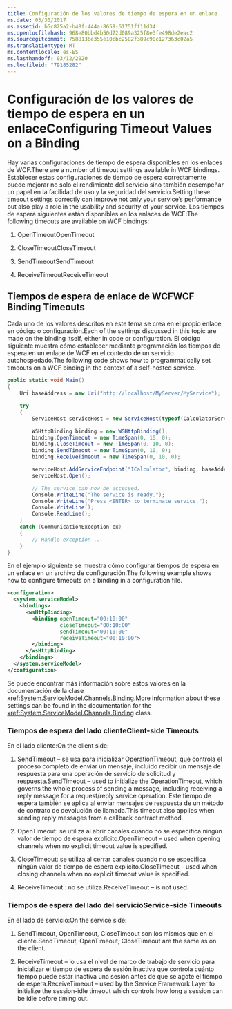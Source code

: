 ```yaml
---
title: Configuración de los valores de tiempo de espera en un enlace
ms.date: 03/30/2017
ms.assetid: b5c825a2-b48f-444a-8659-61751ff11d34
ms.openlocfilehash: 968e80bbd4b50d72d089a325f8e3fe498de2eac2
ms.sourcegitcommit: 7588136e355e10cbc2582f389c90c127363c02a5
ms.translationtype: MT
ms.contentlocale: es-ES
ms.lasthandoff: 03/12/2020
ms.locfileid: "79185282"
---
```

# <a name="configuring-timeout-values-on-a-binding"></a><span data-ttu-id="bf281-102">Configuración de los valores de tiempo de espera en un enlace</span><span class="sxs-lookup"><span data-stu-id="bf281-102">Configuring Timeout Values on a Binding</span></span>
<span data-ttu-id="bf281-103">Hay varias configuraciones de tiempo de espera disponibles en los enlaces de WCF.</span><span class="sxs-lookup"><span data-stu-id="bf281-103">There are a number of timeout settings available in WCF bindings.</span></span> <span data-ttu-id="bf281-104">Establecer estas configuraciones de tiempo de espera correctamente puede mejorar no solo el rendimiento del servicio sino también desempeñar un papel en la facilidad de uso y la seguridad del servicio.</span><span class="sxs-lookup"><span data-stu-id="bf281-104">Setting these timeout settings correctly can improve not only your service’s performance but also play a role in the usability and security of your service.</span></span> <span data-ttu-id="bf281-105">Los tiempos de espera siguientes están disponibles en los enlaces de WCF:</span><span class="sxs-lookup"><span data-stu-id="bf281-105">The following timeouts are available on WCF bindings:</span></span>  
  
1. <span data-ttu-id="bf281-106">OpenTimeout</span><span class="sxs-lookup"><span data-stu-id="bf281-106">OpenTimeout</span></span>  
  
2. <span data-ttu-id="bf281-107">CloseTimeout</span><span class="sxs-lookup"><span data-stu-id="bf281-107">CloseTimeout</span></span>  
  
3. <span data-ttu-id="bf281-108">SendTimeout</span><span class="sxs-lookup"><span data-stu-id="bf281-108">SendTimeout</span></span>  
  
4. <span data-ttu-id="bf281-109">ReceiveTimeout</span><span class="sxs-lookup"><span data-stu-id="bf281-109">ReceiveTimeout</span></span>  
  
## <a name="wcf-binding-timeouts"></a><span data-ttu-id="bf281-110">Tiempos de espera de enlace de WCF</span><span class="sxs-lookup"><span data-stu-id="bf281-110">WCF Binding Timeouts</span></span>  
 <span data-ttu-id="bf281-111">Cada uno de los valores descritos en este tema se crea en el propio enlace, en código o configuración.</span><span class="sxs-lookup"><span data-stu-id="bf281-111">Each of the settings discussed in this topic are made on the binding itself, either in code or configuration.</span></span> <span data-ttu-id="bf281-112">El código siguiente muestra cómo establecer mediante programación los tiempos de espera en un enlace de WCF en el contexto de un servicio autohospedado.</span><span class="sxs-lookup"><span data-stu-id="bf281-112">The following code shows how to programmatically set timeouts on a WCF binding in the context of a self-hosted service.</span></span>  
  
```csharp  
public static void Main()
{
    Uri baseAddress = new Uri("http://localhost/MyServer/MyService");

    try
    {
        ServiceHost serviceHost = new ServiceHost(typeof(CalculatorService));

        WSHttpBinding binding = new WSHttpBinding();
        binding.OpenTimeout = new TimeSpan(0, 10, 0);
        binding.CloseTimeout = new TimeSpan(0, 10, 0);
        binding.SendTimeout = new TimeSpan(0, 10, 0);
        binding.ReceiveTimeout = new TimeSpan(0, 10, 0);

        serviceHost.AddServiceEndpoint("ICalculator", binding, baseAddress);
        serviceHost.Open();

        // The service can now be accessed.
        Console.WriteLine("The service is ready.");
        Console.WriteLine("Press <ENTER> to terminate service.");
        Console.WriteLine();
        Console.ReadLine();
    }
    catch (CommunicationException ex)
    {
        // Handle exception ...
    }
}
```  
  
 <span data-ttu-id="bf281-113">En el ejemplo siguiente se muestra cómo configurar tiempos de espera en un enlace en un archivo de configuración.</span><span class="sxs-lookup"><span data-stu-id="bf281-113">The following example shows how to configure timeouts on a binding in a configuration file.</span></span>  
  
```xml  
<configuration>
  <system.serviceModel>
    <bindings>
      <wsHttpBinding>
        <binding openTimeout="00:10:00"
                 closeTimeout="00:10:00"
                 sendTimeout="00:10:00"
                 receiveTimeout="00:10:00">
        </binding>
      </wsHttpBinding>
    </bindings>
  </system.serviceModel>
</configuration>
```  
  
 <span data-ttu-id="bf281-114">Se puede encontrar más información sobre estos valores en la documentación de la clase <xref:System.ServiceModel.Channels.Binding>.</span><span class="sxs-lookup"><span data-stu-id="bf281-114">More information about these settings can be found in the documentation for the <xref:System.ServiceModel.Channels.Binding> class.</span></span>  
  
### <a name="client-side-timeouts"></a><span data-ttu-id="bf281-115">Tiempos de espera del lado cliente</span><span class="sxs-lookup"><span data-stu-id="bf281-115">Client-side Timeouts</span></span>  
 <span data-ttu-id="bf281-116">En el lado cliente:</span><span class="sxs-lookup"><span data-stu-id="bf281-116">On the client side:</span></span>  
  
1. <span data-ttu-id="bf281-117">SendTimeout – se usa para inicializar OperationTimeout, que controla el proceso completo de enviar un mensaje, incluido recibir un mensaje de respuesta para una operación de servicio de solicitud y respuesta.</span><span class="sxs-lookup"><span data-stu-id="bf281-117">SendTimeout – used to initialize the OperationTimeout, which governs the whole process of sending a message, including receiving a reply message for a request/reply service operation.</span></span> <span data-ttu-id="bf281-118">Este tiempo de espera también se aplica al enviar mensajes de respuesta de un método de contrato de devolución de llamada.</span><span class="sxs-lookup"><span data-stu-id="bf281-118">This timeout also applies when sending reply messages from a callback contract method.</span></span>  
  
2. <span data-ttu-id="bf281-119">OpenTimeout: se utiliza al abrir canales cuando no se especifica ningún valor de tiempo de espera explícito.</span><span class="sxs-lookup"><span data-stu-id="bf281-119">OpenTimeout – used when opening channels when no explicit timeout value is specified.</span></span>  
  
3. <span data-ttu-id="bf281-120">CloseTimeout: se utiliza al cerrar canales cuando no se especifica ningún valor de tiempo de espera explícito.</span><span class="sxs-lookup"><span data-stu-id="bf281-120">CloseTimeout – used when closing channels when no explicit timeout value is specified.</span></span>  
  
4. <span data-ttu-id="bf281-121">ReceiveTimeout : no se utiliza.</span><span class="sxs-lookup"><span data-stu-id="bf281-121">ReceiveTimeout – is not used.</span></span>  
  
### <a name="service-side-timeouts"></a><span data-ttu-id="bf281-122">Tiempos de espera del lado del servicio</span><span class="sxs-lookup"><span data-stu-id="bf281-122">Service-side Timeouts</span></span>  
 <span data-ttu-id="bf281-123">En el lado de servicio:</span><span class="sxs-lookup"><span data-stu-id="bf281-123">On the service side:</span></span>  
  
1. <span data-ttu-id="bf281-124">SendTimeout, OpenTimeout, CloseTimeout son los mismos que en el cliente.</span><span class="sxs-lookup"><span data-stu-id="bf281-124">SendTimeout, OpenTimeout, CloseTimeout are the same as on the client.</span></span>  
  
2. <span data-ttu-id="bf281-125">ReceiveTimeout – lo usa el nivel de marco de trabajo de servicio para inicializar el tiempo de espera de sesión inactiva que controla cuánto tiempo puede estar inactiva una sesión antes de que se agote el tiempo de espera.</span><span class="sxs-lookup"><span data-stu-id="bf281-125">ReceiveTimeout – used by the Service Framework Layer to initialize the session-idle timeout which controls how long a session can be idle before timing out.</span></span>
